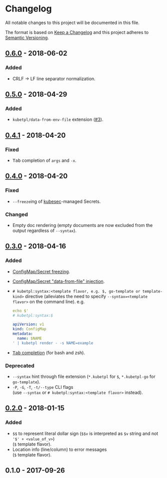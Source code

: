# Changelog
All notable changes to this project will be documented in this file.

The format is based on [Keep a Changelog](http://keepachangelog.com/en/1.0.0/)
and this project adheres to [Semantic Versioning](http://semver.org/spec/v2.0.0.html).

## [0.6.0](https://github.com/shyiko/kubetpl/compare/0.5.0...0.6.0) - 2018-06-02

### Added
- CRLF -> LF line separator normalization.

## [0.5.0](https://github.com/shyiko/kubetpl/compare/0.4.1...0.5.0) - 2018-04-29

### Added
- `kubetpl/data-from-env-file` extension ([#3](https://github.com/shyiko/kubetpl/issues/3)).

## [0.4.1](https://github.com/shyiko/kubetpl/compare/0.4.0...0.4.1) - 2018-04-20

### Fixed
- <kbd>Tab</kbd> completion of `args` and `-x`.

## [0.4.0](https://github.com/shyiko/kubetpl/compare/0.3.0...0.4.0) - 2018-04-20

### Fixed
- `--freeze`ing of [kubesec](https://github.com/shyiko/kubesec)-managed Secrets.

### Changed
- Empty doc rendering (empty documents are now excluded from the output regardless of `--syntax`). 

## [0.3.0](https://github.com/shyiko/kubetpl/compare/0.2.0...0.3.0) - 2018-04-16

### Added
- [ConfigMap/Secret freezing](https://github.com/shyiko/kubetpl#configmapsecret-freezing).
- [ConfigMap/Secret "data-from-file" injection](https://github.com/shyiko/kubetpl#configmapsecret-data-from-file-injection).
- `# kubetpl:syntax:<template flavor, e.g. $, go-template or template-kind>` directive (alleviates the need to specify `--syntax=<template flavor>` on the command line). e.g.

    ```yaml
    echo $'
    # kubetpl:syntax:$
    
    apiVersion: v1
    kind: ConfigMap
    metadata:
      name: $NAME
    ' | kubetpl render - -s NAME=example  
    ```
- [<kbd>Tab</kbd> completion](https://github.com/shyiko/kubetpl#tab-completion) (for bash and zsh).

### Deprecated
- `--syntax` hint through file extension (`*.kubetpl` for `$`, `*.kubetpl-go` for `go-template`). 
- `-P`, `-G`, `-T`, `-t/--type` CLI flags  
(use `--syntax` or `# kubetpl:syntax:<template flavor>` instead).

## [0.2.0](https://github.com/shyiko/kubetpl/compare/0.1.0...0.2.0) - 2018-01-15

### Added
- `$$` to represent literal dollar sign (`$$v` is interpreted as `$v` string and not `'$' + <value_of_v>`)  
(`$` template flavor).
- Location info (line/column) to error messages    
(`$` template flavor).

## 0.1.0 - 2017-09-26
